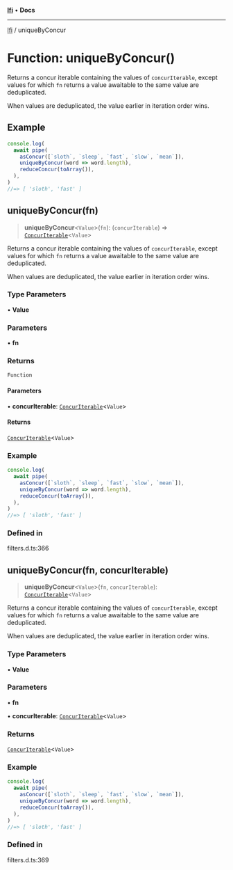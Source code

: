 [**lfi**](../readme.md) • **Docs**

***

[lfi](../globals.md) / uniqueByConcur

# Function: uniqueByConcur()

Returns a concur iterable containing the values of `concurIterable`, except
values for which `fn` returns a value awaitable to the same value are
deduplicated.

When values are deduplicated, the value earlier in iteration order wins.

## Example

```js
console.log(
  await pipe(
    asConcur([`sloth`, `sleep`, `fast`, `slow`, `mean`]),
    uniqueByConcur(word => word.length),
    reduceConcur(toArray()),
  ),
)
//=> [ 'sloth', 'fast' ]
```

## uniqueByConcur(fn)

> **uniqueByConcur**\<`Value`\>(`fn`): (`concurIterable`) => [`ConcurIterable`](../type-aliases/ConcurIterable.md)\<`Value`\>

Returns a concur iterable containing the values of `concurIterable`, except
values for which `fn` returns a value awaitable to the same value are
deduplicated.

When values are deduplicated, the value earlier in iteration order wins.

### Type Parameters

• **Value**

### Parameters

• **fn**

### Returns

`Function`

#### Parameters

• **concurIterable**: [`ConcurIterable`](../type-aliases/ConcurIterable.md)\<`Value`\>

#### Returns

[`ConcurIterable`](../type-aliases/ConcurIterable.md)\<`Value`\>

### Example

```js
console.log(
  await pipe(
    asConcur([`sloth`, `sleep`, `fast`, `slow`, `mean`]),
    uniqueByConcur(word => word.length),
    reduceConcur(toArray()),
  ),
)
//=> [ 'sloth', 'fast' ]
```

### Defined in

filters.d.ts:366

## uniqueByConcur(fn, concurIterable)

> **uniqueByConcur**\<`Value`\>(`fn`, `concurIterable`): [`ConcurIterable`](../type-aliases/ConcurIterable.md)\<`Value`\>

Returns a concur iterable containing the values of `concurIterable`, except
values for which `fn` returns a value awaitable to the same value are
deduplicated.

When values are deduplicated, the value earlier in iteration order wins.

### Type Parameters

• **Value**

### Parameters

• **fn**

• **concurIterable**: [`ConcurIterable`](../type-aliases/ConcurIterable.md)\<`Value`\>

### Returns

[`ConcurIterable`](../type-aliases/ConcurIterable.md)\<`Value`\>

### Example

```js
console.log(
  await pipe(
    asConcur([`sloth`, `sleep`, `fast`, `slow`, `mean`]),
    uniqueByConcur(word => word.length),
    reduceConcur(toArray()),
  ),
)
//=> [ 'sloth', 'fast' ]
```

### Defined in

filters.d.ts:369

